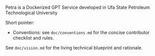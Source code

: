 Petra is a Dockerized GPT Service developed in Ufa State Petroleum Technological University

Short pointer:

- Conventions: see `doc/conventions.md` for the concise contributor checklist and rules.

See `doc/vision.md` for the living technical blueprint and rationale.

